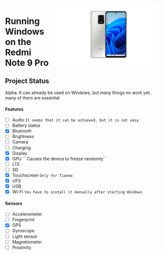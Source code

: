 <img align="right" src="https://github.com/Rubanoxd/Port-Windows-11-redmi-note-9_pro/blob/main/Miatoll.png" width="350" alt="Windows 11 Running On A Redmi Note 9 Pro">


# Running Windows on the Redmi Note 9 Pro

## Project Status

Alpha. It can already be used on Windows, but many things no work yet, many of them are essential

#### Features

- [ ] Audio ```It seems that it can be achieved, but it is not easy```
- [ ] Battery status
- [x] Bluetooth 
- [ ] Brightness
- [ ] Camera
- [ ] Charging 
- [x] Display
- [x] GPU ```Causes the device to freeze randomly``
- [ ] LTE 
- [ ] SD 
- [X] Touchscreen ```Only for Tianma```
- [x] UFS
- [x] USB
- [x] Wi-Fi ```You have to install it manually after starting Windows```

#### Sensors
- [ ] Accelerometer
- [ ] Fingerprint
- [x] GPS
- [ ] Gyroscope
- [ ] Light sensor
- [ ] Magnetometer
- [ ] Proximity
